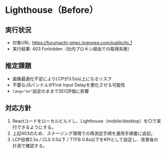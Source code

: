# Lighthouse（Before）

## 実行状況
- 対象URL: https://furumachi-smec.lognowa.com/public/lp_1
- 実行結果: 403 Forbidden（社内プロキシ経由での取得失敗）

## 推定課題
- 画像最適化不足によりLCPが3.5s以上になるリスク
- 不要なJSバンドルがFirst Input Delayを悪化させる可能性
- `lang="en"`設定のままでSEO評価に影響

## 対応方針
1. Reactコードをローカルビルドし、Lighthouse（mobile/desktop）をCIで実行できるようにする。
2. 上記403のため、ステージング環境での再測定手順を運用手順書に追記。
3. LCP目標2.5s / CLS 0.1以下 / TTFB 0.8s以下をKPIとして設定し、改善後の計測で確認する。
